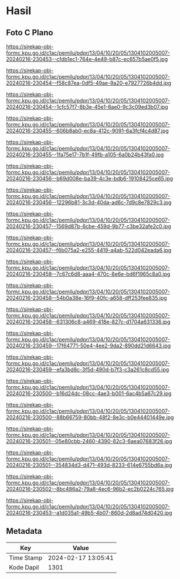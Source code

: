 # Hasil

## Foto C Plano

https://sirekap-obj-formc.kpu.go.id/c1ac/pemilu/pdpr/13/04/10/20/05/1304102005007-20240216-230453--cfdb1ec1-764e-4e49-b87c-ec657b5ae0f5.jpg

https://sirekap-obj-formc.kpu.go.id/c1ac/pemilu/pdpr/13/04/10/20/05/1304102005007-20240216-230454--f58c87ea-0df5-49ae-9a20-e7927726b4dd.jpg

https://sirekap-obj-formc.kpu.go.id/c1ac/pemilu/pdpr/13/04/10/20/05/1304102005007-20240216-230454--1cfc57f7-8b3e-45e1-8ae0-9c3c09ed3b07.jpg

https://sirekap-obj-formc.kpu.go.id/c1ac/pemilu/pdpr/13/04/10/20/05/1304102005007-20240216-230455--606b8ab0-ec8a-412c-9091-6a3fcf4c4d87.jpg

https://sirekap-obj-formc.kpu.go.id/c1ac/pemilu/pdpr/13/04/10/20/05/1304102005007-20240216-230455--1fa75e17-7b1f-49fb-a105-6a0b24b43fa0.jpg

https://sirekap-obj-formc.kpu.go.id/c1ac/pemilu/pdpr/13/04/10/20/05/1304102005007-20240216-230456--b69d008e-ba39-4c3e-bdb6-19108425ce65.jpg

https://sirekap-obj-formc.kpu.go.id/c1ac/pemilu/pdpr/13/04/10/20/05/1304102005007-20240216-230456--12296b81-3c3d-40da-ad6c-7d9c8e7829c3.jpg

https://sirekap-obj-formc.kpu.go.id/c1ac/pemilu/pdpr/13/04/10/20/05/1304102005007-20240216-230457--1569d87b-6cbe-459d-9b77-c3be32afe2c0.jpg

https://sirekap-obj-formc.kpu.go.id/c1ac/pemilu/pdpr/13/04/10/20/05/1304102005007-20240216-230457--f6b075a2-e255-4419-a4ab-522d042eada6.jpg

https://sirekap-obj-formc.kpu.go.id/c1ac/pemilu/pdpr/13/04/10/20/05/1304102005007-20240216-230458--7c67c6d8-aaa4-470c-8e6e-bd6f1965c8a0.jpg

https://sirekap-obj-formc.kpu.go.id/c1ac/pemilu/pdpr/13/04/10/20/05/1304102005007-20240216-230458--54b0a38e-16f9-40fc-a658-dff253fee835.jpg

https://sirekap-obj-formc.kpu.go.id/c1ac/pemilu/pdpr/13/04/10/20/05/1304102005007-20240216-230458--631306c8-a469-418e-827c-d1704a631336.jpg

https://sirekap-obj-formc.kpu.go.id/c1ac/pemilu/pdpr/13/04/10/20/05/1304102005007-20240216-230459--17f64771-50e4-4ee2-9da2-890dd21d6643.jpg

https://sirekap-obj-formc.kpu.go.id/c1ac/pemilu/pdpr/13/04/10/20/05/1304102005007-20240216-230459--efa3bd8c-3f5d-490d-b7f3-c3a261c8cd55.jpg

https://sirekap-obj-formc.kpu.go.id/c1ac/pemilu/pdpr/13/04/10/20/05/1304102005007-20240216-230500--b16d24dc-08cc-4ae3-b001-6ac4b5a67c29.jpg

https://sirekap-obj-formc.kpu.go.id/c1ac/pemilu/pdpr/13/04/10/20/05/1304102005007-20240216-230500--88b66759-80bb-48f2-8e3c-b0e44401449e.jpg

https://sirekap-obj-formc.kpu.go.id/c1ac/pemilu/pdpr/13/04/10/20/05/1304102005007-20240216-230501--05e80cbb-2460-4390-82c3-6aea07683f26.jpg

https://sirekap-obj-formc.kpu.go.id/c1ac/pemilu/pdpr/13/04/10/20/05/1304102005007-20240216-230501--354834d3-d471-493d-8233-614e6755bd6a.jpg

https://sirekap-obj-formc.kpu.go.id/c1ac/pemilu/pdpr/13/04/10/20/05/1304102005007-20240216-230502--8bc486a2-79a8-4ec6-96b2-ec2b0224c765.jpg

https://sirekap-obj-formc.kpu.go.id/c1ac/pemilu/pdpr/13/04/10/20/05/1304102005007-20240216-230453--a1d035a1-49b5-4b07-860d-2d8ad74d0420.jpg


## Metadata

| Key        | Value               |
| ---------- | ------------------- |
| Time Stamp | 2024-02-17 13:05:41 |
| Kode Dapil | 1301                |



